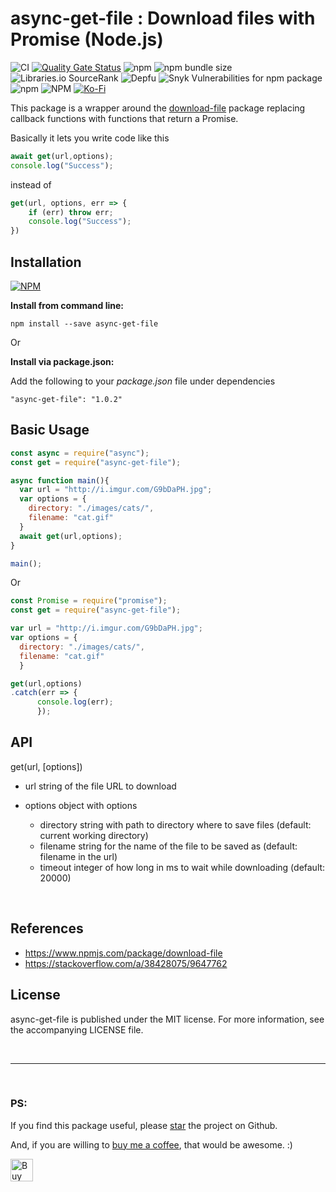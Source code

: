 # async-get-file : Download files with Promise (Node.js)

![CI](https://github.com/arghyadeep-k/async-get-file/workflows/CI/badge.svg?branch=master)
[![Quality Gate Status](https://sonarcloud.io/api/project_badges/measure?project=arghyadeep-k_async-get-file&metric=alert_status)](https://sonarcloud.io/dashboard?id=arghyadeep-k_async-get-file)
![npm](https://img.shields.io/npm/v/async-get-file) 
![npm bundle size](https://img.shields.io/bundlephobia/min/async-get-file)
![Libraries.io SourceRank](https://img.shields.io/librariesio/sourcerank/npm/async-get-file)
![Depfu](https://img.shields.io/depfu/arghyadeep-k/async-get-file)
![Snyk Vulnerabilities for npm package](https://img.shields.io/snyk/vulnerabilities/npm/async-get-file)
![npm](https://img.shields.io/npm/dt/async-get-file) 
![NPM](https://img.shields.io/npm/l/async-get-file?color=blue)
[![Ko-Fi](https://img.shields.io/badge/buy%20me%20a%20coffee-donate-yellow.svg)](https://ko-fi.com/arghyadeep)

This package is a wrapper around the [download-file](https://www.npmjs.com/package/download-file) package replacing callback functions with functions that return a Promise.

Basically it lets you write code like this
```javascript
await get(url,options);
console.log("Success");
```
instead of
```javascript
get(url, options, err => {
    if (err) throw err;
    console.log("Success");
}) 
```

## Installation

[![NPM](https://nodei.co/npm/async-get-file.png)](https://nodei.co/npm/async-get-file/)

**Install from command line:**

`npm install --save async-get-file`

Or

**Install via package.json:**

Add the following to your *package.json* file under dependencies

`"async-get-file": "1.0.2"`

## Basic Usage

```javascript
const async = require("async");
const get = require("async-get-file");

async function main(){
  var url = "http://i.imgur.com/G9bDaPH.jpg";
  var options = {
    directory: "./images/cats/",
    filename: "cat.gif"
  }
  await get(url,options);
}

main();
```

Or

```javascript
const Promise = require("promise");
const get = require("async-get-file");

var url = "http://i.imgur.com/G9bDaPH.jpg";
var options = {
  directory: "./images/cats/",
  filename: "cat.gif"
  }

get(url,options)
.catch(err => {
      console.log(err);
      });
```

## API

get(url, [options])

- url string of the file URL to download

- options object with options

  - directory string with path to directory where to save files (default: current working directory)
  - filename string for the name of the file to be saved as (default: filename in the url)
  - timeout integer of how long in ms to wait while downloading (default: 20000)

<br>

## References
- <https://www.npmjs.com/package/download-file>
- <https://stackoverflow.com/a/38428075/9647762>

## License

async-get-file is published under the MIT license. For more information, see the accompanying LICENSE file.


<br>

---
<br>

### PS: 
If you find this package useful, please [star](https://github.com/arghyadeep-k/google-sheets-logger) the project on Github. 

And, if you are willing to [buy me a coffee](https://ko-fi.com/arghyadeep), that would be awesome. :)

<a href='https://ko-fi.com/arghyadeep' target='_blank'><img height='36' style='border:0px;height:36px;' src='https://cdn.ko-fi.com/cdn/kofi1.png?v=2' border='0' alt='Buy Me a Coffee at ko-fi.com' /></a>
